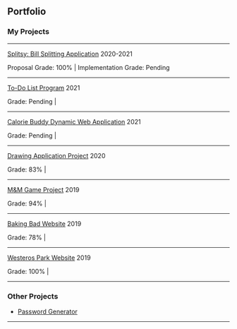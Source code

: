 ## Portfolio
### My Projects

---

[Splitsy: Bill Splitting Application](/splitsy)
2020-2021

Proposal Grade: 100% | Implementation Grade: Pending

---

[To-Do List Program](/todo_list)
2021

Grade: Pending |

---

[Calorie Buddy Dynamic Web Application](/calorie_buddy)
2021

Grade: Pending |

---

[Drawing Application Project](/drawing_app)
2020

Grade: 83% |

---

[M&M Game Project](/m&m_game)
2019

Grade: 94% |

---

[Baking Bad Website](/baking_bad)
2019

Grade: 78% |

---

[Westeros Park Website](/westerosPark)
2019

Grade: 100% |

---

### Other Projects 

- [Password Generator](https://github.com/ysmnpksy/passwordGenerator)

---
